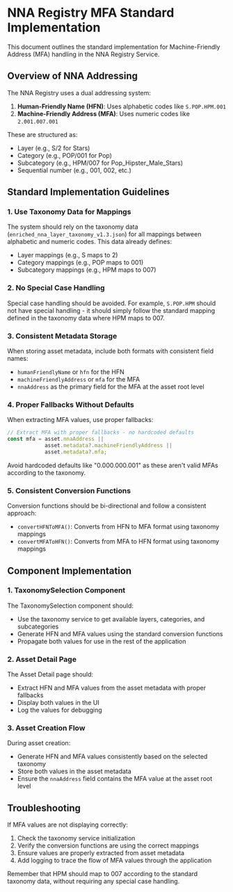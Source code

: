 # NNA Registry MFA Standard Implementation

This document outlines the standard implementation for Machine-Friendly Address (MFA) handling in the NNA Registry Service.

## Overview of NNA Addressing

The NNA Registry uses a dual addressing system:
1. **Human-Friendly Name (HFN)**: Uses alphabetic codes like `S.POP.HPM.001`
2. **Machine-Friendly Address (MFA)**: Uses numeric codes like `2.001.007.001`

These are structured as:
- Layer (e.g., S/2 for Stars)
- Category (e.g., POP/001 for Pop)
- Subcategory (e.g., HPM/007 for Pop_Hipster_Male_Stars)
- Sequential number (e.g., 001, 002, etc.)

## Standard Implementation Guidelines

### 1. Use Taxonomy Data for Mappings

The system should rely on the taxonomy data (`enriched_nna_layer_taxonomy_v1.3.json`) for all mappings between alphabetic and numeric codes. This data already defines:
- Layer mappings (e.g., S maps to 2)
- Category mappings (e.g., POP maps to 001)
- Subcategory mappings (e.g., HPM maps to 007)

### 2. No Special Case Handling

Special case handling should be avoided. For example, `S.POP.HPM` should not have special handling - it should simply follow the standard mapping defined in the taxonomy data where HPM maps to 007.

### 3. Consistent Metadata Storage

When storing asset metadata, include both formats with consistent field names:
- `humanFriendlyName` or `hfn` for the HFN
- `machineFriendlyAddress` or `mfa` for the MFA
- `nnaAddress` as the primary field for the MFA at the asset root level

### 4. Proper Fallbacks Without Defaults

When extracting MFA values, use proper fallbacks:
```typescript
// Extract MFA with proper fallbacks - no hardcoded defaults
const mfa = asset.nnaAddress || 
            asset.metadata?.machineFriendlyAddress || 
            asset.metadata?.mfa;
```

Avoid hardcoded defaults like "0.000.000.001" as these aren't valid MFAs according to the taxonomy.

### 5. Consistent Conversion Functions

Conversion functions should be bi-directional and follow a consistent approach:
- `convertHFNToMFA()`: Converts from HFN to MFA format using taxonomy mappings
- `convertMFAToHFN()`: Converts from MFA to HFN format using taxonomy mappings

## Component Implementation

### 1. TaxonomySelection Component

The TaxonomySelection component should:
- Use the taxonomy service to get available layers, categories, and subcategories
- Generate HFN and MFA values using the standard conversion functions
- Propagate both values for use in the rest of the application

### 2. Asset Detail Page

The Asset Detail page should:
- Extract HFN and MFA values from the asset metadata with proper fallbacks
- Display both values in the UI
- Log the values for debugging

### 3. Asset Creation Flow

During asset creation:
- Generate HFN and MFA values consistently based on the selected taxonomy
- Store both values in the asset metadata
- Ensure the `nnaAddress` field contains the MFA value at the asset root level

## Troubleshooting

If MFA values are not displaying correctly:
1. Check the taxonomy service initialization
2. Verify the conversion functions are using the correct mappings
3. Ensure values are properly extracted from asset metadata
4. Add logging to trace the flow of MFA values through the application

Remember that HPM should map to 007 according to the standard taxonomy data, without requiring any special case handling.